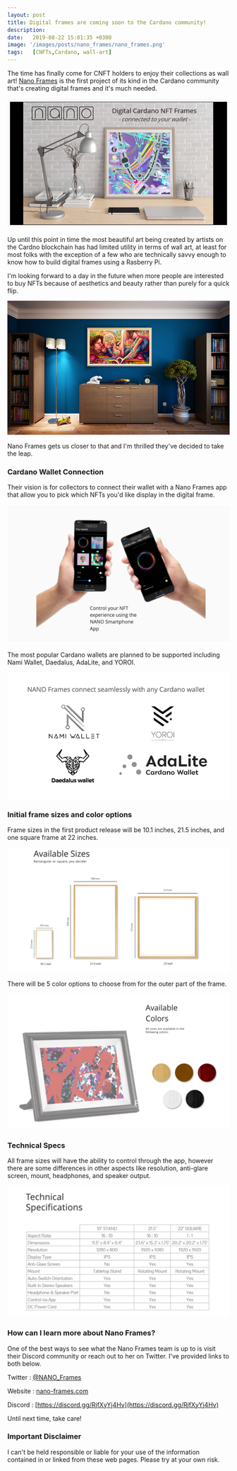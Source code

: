 ```yaml
---
layout: post
title: Digital frames are coming soon to the Cardano community!
description: 
date:   2019-08-22 15:01:35 +0300
image: '/images/posts/nano_frames/nano_frames.png'
tags:   [CNFTs,Cardano, wall-art]
---
```


The time has finally come for CNFT holders to enjoy their collections as wall art! [Nano Frames](https://twitter.com/NANO_Frames) is the first project of its kind in the Cardano community that's creating digital frames and it's much needed. 

![](/images/posts/nano_frames/nano_frames_2.png) 

Up until this point in time the most beautiful art being created by artists on the Cardno blockchain has had limited utility in terms of wall art, at least for most folks with the exception of a few who are technically savvy enough to know how to build digital frames using a Rasberry Pi.

I'm looking forward to a day in the future when more people are interested to buy NFTs because of aesthetics and beauty rather than purely for a quick flip.  

![](/images/posts/nano_frames/nano_frames_7.jpeg) 

Nano Frames gets us closer to that and I'm thrilled they've decided to take the leap. 

### Cardano Wallet Connection
Their vision is for collectors to connect their wallet with a Nano Frames app that allow you to pick which NFTs you'd like display in the digital frame. 

![](/images/posts/nano_frames/nano_frames_8.png) 

The most popular Cardano wallets are planned to be supported including Nami Wallet, Daedalus, AdaLite, and YOROI. 

![](/images/posts/nano_frames/nano_frames_3.png) 

### Initial frame sizes and color options
Frame sizes in the first product release will be 10.1 inches, 21.5 inches, and one square frame at 22 inches. 

![](/images/posts/nano_frames/nano_frames_4.png) 

There will be 5 color options to choose from for the outer part of the frame.

![](/images/posts/nano_frames/nano_frames_9.png) 

### Technical Specs
All frame sizes will have the ability to control through the app, however there are some differences in other aspects like resolution, anti-glare screen, mount, headphones, and speaker output. 

![](/images/posts/nano_frames/nano_frames_5.png) 

### How can I learn more about Nano Frames? 
One of the best ways to see what the Nano Frames team is up to is visit their Discord community or reach out to her on Twitter. I've provided links to both below. 

Twitter : [@NANO_Frames](https://twitter.com/NANO_Frames)  

Website : [nano-frames.com](https://www.nano-frames.com/)

Discord : [https://discord.gg/RjfXyYj4Hv](https://discord.gg/RjfXyYj4Hv)

Until next time, take care! 

### Important Disclaimer
I can't be held responsible or liable for your use of the information contained in or linked from these web pages. Please try at your own risk.
